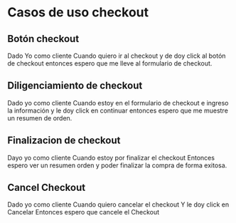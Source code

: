 # Casos de uso checkout

## Botón checkout

Dado Yo como cliente
Cuando quiero ir al checkout
y de doy click al botón de checkout
entonces espero que me lleve al formulario de checkout.

## Diligenciamiento de checkout

Dado yo como cliente
Cuando estoy en el formulario de checkout
e ingreso la información y le doy click en continuar
entonces espero que me muestre un resumen de orden.

## Finalizacion de checkout

Dayo yo como cliente
Cuando estoy por finalizar el checkout
Entonces espero ver un resumen orden y poder finalizar la compra de forma exitosa.

## Cancel Checkout

Dado yo como cliente
Cuando quiero cancelar el checkout
Y le doy click en Cancelar
Entonces espero que cancele el Checkout
